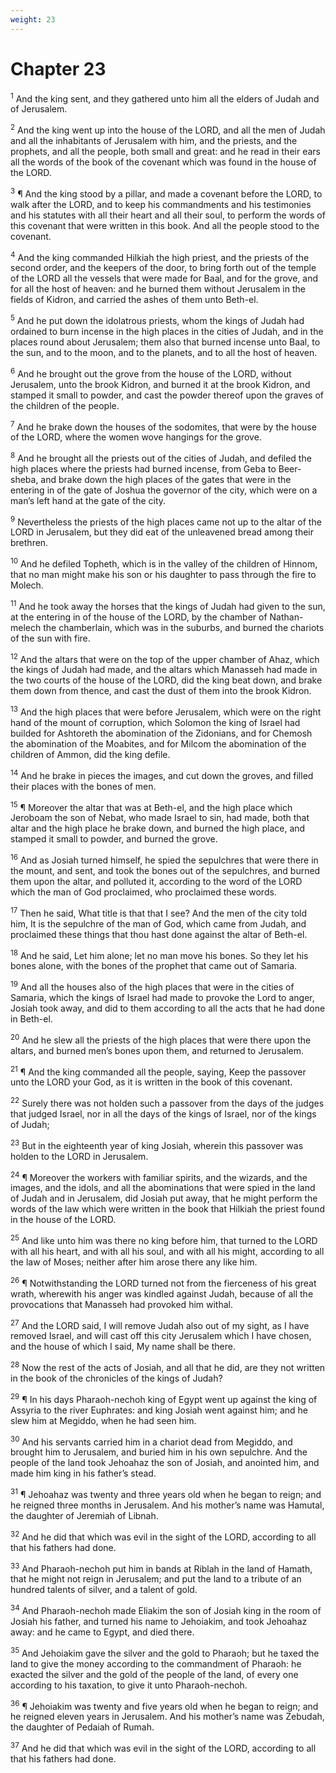 ```yaml
---
weight: 23
---
```


# Chapter 23

<sup>1</sup> And the king sent, and they gathered unto him all the elders of Judah and of Jerusalem. 

<sup>2</sup> And the king went up into the house of the LORD, and all the men of Judah and all the inhabitants of Jerusalem with him, and the priests, and the prophets, and all the people, both small and great: and he read in their ears all the words of the book of the covenant which was found in the house of the LORD. 

<sup>3</sup> ¶ And the king stood by a pillar, and made a covenant before the LORD, to walk after the LORD, and to keep his commandments and his testimonies and his statutes with all their heart and all their soul, to perform the words of this covenant that were written in this book. And all the people stood to the covenant. 

<sup>4</sup> And the king commanded Hilkiah the high priest, and the priests of the second order, and the keepers of the door, to bring forth out of the temple of the LORD all the vessels that were made for Baal, and for the grove, and for all the host of heaven: and he burned them without Jerusalem in the fields of Kidron, and carried the ashes of them unto Beth-el. 

<sup>5</sup> And he put down the idolatrous priests, whom the kings of Judah had ordained to burn incense in the high places in the cities of Judah, and in the places round about Jerusalem; them also that burned incense unto Baal, to the sun, and to the moon, and to the planets, and to all the host of heaven. 

<sup>6</sup> And he brought out the grove from the house of the LORD, without Jerusalem, unto the brook Kidron, and burned it at the brook Kidron, and stamped it small to powder, and cast the powder thereof upon the graves of the children of the people. 

<sup>7</sup> And he brake down the houses of the sodomites, that were by the house of the LORD, where the women wove hangings for the grove. 

<sup>8</sup> And he brought all the priests out of the cities of Judah, and defiled the high places where the priests had burned incense, from Geba to Beer-sheba, and brake down the high places of the gates that were in the entering in of the gate of Joshua the governor of the city, which were on a man’s left hand at the gate of the city. 

<sup>9</sup> Nevertheless the priests of the high places came not up to the altar of the LORD in Jerusalem, but they did eat of the unleavened bread among their brethren. 

<sup>10</sup> And he defiled Topheth, which is in the valley of the children of Hinnom, that no man might make his son or his daughter to pass through the fire to Molech. 

<sup>11</sup> And he took away the horses that the kings of Judah had given to the sun, at the entering in of the house of the LORD, by the chamber of Nathan-melech the chamberlain, which was in the suburbs, and burned the chariots of the sun with fire. 

<sup>12</sup> And the altars that were on the top of the upper chamber of Ahaz, which the kings of Judah had made, and the altars which Manasseh had made in the two courts of the house of the LORD, did the king beat down, and brake them down from thence, and cast the dust of them into the brook Kidron. 

<sup>13</sup> And the high places that were before Jerusalem, which were on the right hand of the mount of corruption, which Solomon the king of Israel had builded for Ashtoreth the abomination of the Zidonians, and for Chemosh the abomination of the Moabites, and for Milcom the abomination of the children of Ammon, did the king defile. 

<sup>14</sup> And he brake in pieces the images, and cut down the groves, and filled their places with the bones of men. 

<sup>15</sup> ¶ Moreover the altar that was at Beth-el, and the high place which Jeroboam the son of Nebat, who made Israel to sin, had made, both that altar and the high place he brake down, and burned the high place, and stamped it small to powder, and burned the grove. 

<sup>16</sup> And as Josiah turned himself, he spied the sepulchres that were there in the mount, and sent, and took the bones out of the sepulchres, and burned them upon the altar, and polluted it, according to the word of the LORD which the man of God proclaimed, who proclaimed these words. 

<sup>17</sup> Then he said, What title is that that I see? And the men of the city told him, It is the sepulchre of the man of God, which came from Judah, and proclaimed these things that thou hast done against the altar of Beth-el. 

<sup>18</sup> And he said, Let him alone; let no man move his bones. So they let his bones alone, with the bones of the prophet that came out of Samaria. 

<sup>19</sup> And all the houses also of the high places that were in the cities of Samaria, which the kings of Israel had made to provoke the Lord to anger, Josiah took away, and did to them according to all the acts that he had done in Beth-el. 

<sup>20</sup> And he slew all the priests of the high places that were there upon the altars, and burned men’s bones upon them, and returned to Jerusalem. 

<sup>21</sup> ¶ And the king commanded all the people, saying, Keep the passover unto the LORD your God, as it is written in the book of this covenant. 

<sup>22</sup> Surely there was not holden such a passover from the days of the judges that judged Israel, nor in all the days of the kings of Israel, nor of the kings of Judah; 

<sup>23</sup> But in the eighteenth year of king Josiah, wherein this passover was holden to the LORD in Jerusalem. 

<sup>24</sup> ¶ Moreover the workers with familiar spirits, and the wizards, and the images, and the idols, and all the abominations that were spied in the land of Judah and in Jerusalem, did Josiah put away, that he might perform the words of the law which were written in the book that Hilkiah the priest found in the house of the LORD. 

<sup>25</sup> And like unto him was there no king before him, that turned to the LORD with all his heart, and with all his soul, and with all his might, according to all the law of Moses; neither after him arose there any like him. 

<sup>26</sup> ¶ Notwithstanding the LORD turned not from the fierceness of his great wrath, wherewith his anger was kindled against Judah, because of all the provocations that Manasseh had provoked him withal. 

<sup>27</sup> And the LORD said, I will remove Judah also out of my sight, as I have removed Israel, and will cast off this city Jerusalem which I have chosen, and the house of which I said, My name shall be there. 

<sup>28</sup> Now the rest of the acts of Josiah, and all that he did, are they not written in the book of the chronicles of the kings of Judah? 

<sup>29</sup> ¶ In his days Pharaoh-nechoh king of Egypt went up against the king of Assyria to the river Euphrates: and king Josiah went against him; and he slew him at Megiddo, when he had seen him. 

<sup>30</sup> And his servants carried him in a chariot dead from Megiddo, and brought him to Jerusalem, and buried him in his own sepulchre. And the people of the land took Jehoahaz the son of Josiah, and anointed him, and made him king in his father’s stead. 

<sup>31</sup> ¶ Jehoahaz was twenty and three years old when he began to reign; and he reigned three months in Jerusalem. And his mother’s name was Hamutal, the daughter of Jeremiah of Libnah. 

<sup>32</sup> And he did that which was evil in the sight of the LORD, according to all that his fathers had done. 

<sup>33</sup> And Pharaoh-nechoh put him in bands at Riblah in the land of Hamath, that he might not reign in Jerusalem; and put the land to a tribute of an hundred talents of silver, and a talent of gold. 

<sup>34</sup> And Pharaoh-nechoh made Eliakim the son of Josiah king in the room of Josiah his father, and turned his name to Jehoiakim, and took Jehoahaz away: and he came to Egypt, and died there. 

<sup>35</sup> And Jehoiakim gave the silver and the gold to Pharaoh; but he taxed the land to give the money according to the commandment of Pharaoh: he exacted the silver and the gold of the people of the land, of every one according to his taxation, to give it unto Pharaoh-nechoh. 

<sup>36</sup> ¶ Jehoiakim was twenty and five years old when he began to reign; and he reigned eleven years in Jerusalem. And his mother’s name was Zebudah, the daughter of Pedaiah of Rumah. 

<sup>37</sup> And he did that which was evil in the sight of the LORD, according to all that his fathers had done. 


